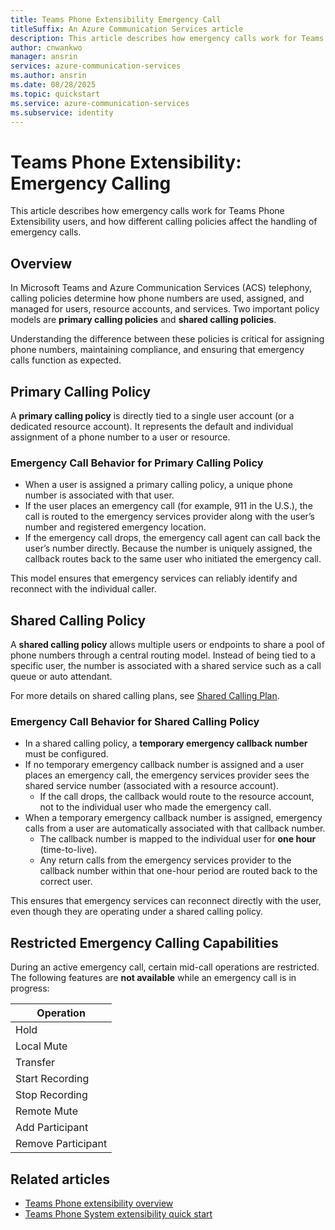 ```yaml
---
title: Teams Phone Extensibility Emergency Call
titleSuffix: An Azure Communication Services article
description: This article describes how emergency calls work for Teams Phone Extensibility User
author: cnwankwo
manager: ansrin
services: azure-communication-services
ms.author: ansrin
ms.date: 08/28/2025
ms.topic: quickstart
ms.service: azure-communication-services
ms.subservice: identity
---
```


# Teams Phone Extensibility: Emergency Calling

This article describes how emergency calls work for Teams Phone Extensibility users, and how different calling policies affect the handling of emergency calls.  

## Overview  
In Microsoft Teams and Azure Communication Services (ACS) telephony, calling policies determine how phone numbers are used, assigned, and managed for users, resource accounts, and services. Two important policy models are **primary calling policies** and **shared calling policies**.  

Understanding the difference between these policies is critical for assigning phone numbers, maintaining compliance, and ensuring that emergency calls function as expected.  



## Primary Calling Policy  

A **primary calling policy** is directly tied to a single user account (or a dedicated resource account). It represents the default and individual assignment of a phone number to a user or resource.  

### Emergency Call Behavior for Primary Calling Policy  
- When a user is assigned a primary calling policy, a unique phone number is associated with that user.  
- If the user places an emergency call (for example, 911 in the U.S.), the call is routed to the emergency services provider along with the user’s number and registered emergency location.  
- If the emergency call drops, the emergency call agent can call back the user’s number directly. Because the number is uniquely assigned, the callback routes back to the same user who initiated the emergency call.  

This model ensures that emergency services can reliably identify and reconnect with the individual caller.  



## Shared Calling Policy  

A **shared calling policy** allows multiple users or endpoints to share a pool of phone numbers through a central routing model. Instead of being tied to a specific user, the number is associated with a shared service such as a call queue or auto attendant.  

For more details on shared calling plans, see [Shared Calling Plan](https://learn.microsoft.com/microsoftteams/shared-calling-plan).  

### Emergency Call Behavior for Shared Calling Policy  
- In a shared calling policy, a **temporary emergency callback number** must be configured.  
- If no temporary emergency callback number is assigned and a user places an emergency call, the emergency services provider sees the shared service number (associated with a resource account).  
  - If the call drops, the callback would route to the resource account, not to the individual user who made the emergency call.  
- When a temporary emergency callback number is assigned, emergency calls from a user are automatically associated with that callback number.  
  - The callback number is mapped to the individual user for **one hour** (time-to-live).  
  - Any return calls from the emergency services provider to the callback number within that one-hour period are routed back to the correct user.  

This ensures that emergency services can reconnect directly with the user, even though they are operating under a shared calling policy. 

## Restricted Emergency Calling Capabilities  

During an active emergency call, certain mid-call operations are restricted. The following features are **not available** while an emergency call is in progress:

| Operation          |
|--------------------|
| Hold               |
| Local Mute         |
| Transfer           |
| Start Recording    |
| Stop Recording     |
| Remote Mute        |
| Add Participant    |
| Remove Participant |



## Related articles

- [Teams Phone extensibility overview](../../concepts/interop/tpe/teams-phone-extensibility-overview.md)
- [Teams Phone System extensibility quick start](./teams-phone-extensibility-quickstart.md)

